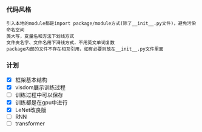 ### 代码风格
``` 
引入本地的module都是import package/module方式(除了__init__.py文件)，避免污染命名空间
类大写，变量名和方法下划线方式
文件夹名字、文件名用下滑线方式，不用英文单词复数
package内部的文件不存在相互引用，如有必要则放在__init__.py文件里面
```
### 计划
- [X] 框架基本结构
- [X] visdom展示训练过程
- [ ] 训练过程中可以保存
- [X] 训练都是在gpu中进行
- [X] LeNet改良版
- [ ] RNN
- [ ] transformer